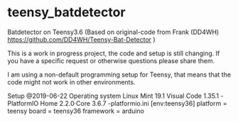 # teensy_batdetector
Batdetector on Teensy3.6 (Based on original-code from Frank (DD4WH)
https://github.com/DD4WH/Teensy-Bat-Detector )

This is a work in progress project, the code and setup is still changing. If you have a specific request or otherwise questions please share them. 

I am using a non-default programming setup for Teensy, that means that the code might not work in other environments.

Setup @2019-06-22
Operating system Linux Mint 19.1
Visual Code 1.35.1
-PlatformIO Home 2.2.0·Core 3.6.7
 -platformio.ini
  [env:teensy36]
  platform = teensy
  board = teensy36
  framework = arduino

